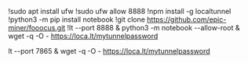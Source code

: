 !sudo apt install ufw 
!sudo ufw allow 8888 
!npm install -g localtunnel 
!python3 -m pip install notebook 
!git clone https://github.com/epic-miner/fooocus.git 
!lt --port 8888 & python3 -m notebook --allow-root & wget -q -O - https://loca.lt/mytunnelpassword
 

 
 
lt --port 7865 & wget -q -O - https://loca.lt/mytunnelpassword

